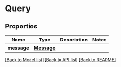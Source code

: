 # Query

## Properties
Name | Type | Description | Notes
------------ | ------------- | ------------- | -------------
**message** | [**Message**](Message.md) |  | 

[[Back to Model list]](../README.md#documentation-for-models) [[Back to API list]](../README.md#documentation-for-api-endpoints) [[Back to README]](../README.md)


